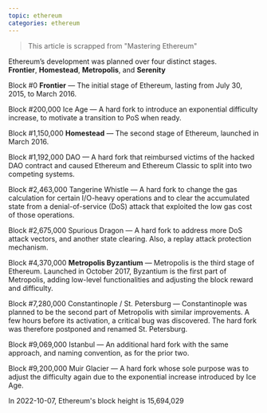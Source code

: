 ```yaml
---
topic: ethereum
categories: ethereum
---
```


> This article is scrapped from "Mastering Ethereum"

Ethereum’s development was planned over four distinct stages.  
**Frontier**, **Homestead**, **Metropolis**, and **Serenity**

Block #0
**Frontier** — The initial stage of Ethereum, lasting from July 30, 2015, to March 2016.

Block #200,000
Ice Age — A hard fork to introduce an exponential difficulty increase, to motivate a transition to PoS when ready.

Block #1,150,000
**Homestead** — The second stage of Ethereum, launched in March 2016.

Block #1,192,000
DAO — A hard fork that reimbursed victims of the hacked DAO contract and caused Ethereum and Ethereum Classic to split into two competing systems.

Block #2,463,000
Tangerine Whistle — A hard fork to change the gas calculation for certain I/O-heavy operations and to clear the accumulated state from a denial-of-service (DoS) attack that exploited the low gas cost of those operations.

Block #2,675,000
Spurious Dragon — A hard fork to address more DoS attack vectors, and another state clearing. Also, a replay attack protection mechanism.

Block #4,370,000
**Metropolis Byzantium** — Metropolis is the third stage of Ethereum. Launched in October 2017, Byzantium is the first part of Metropolis, adding low-level functionalities and adjusting the block reward and difficulty.

Block #7,280,000
Constantinople / St. Petersburg — Constantinople was planned to be the second part of Metropolis with similar improvements. A few hours before its activation, a critical bug was discovered. The hard fork was therefore postponed and renamed St. Petersburg.

Block #9,069,000
Istanbul — An additional hard fork with the same approach, and naming convention, as for the prior two.

Block #9,200,000
Muir Glacier — A hard fork whose sole purpose was to adjust the difficulty again due to the exponential increase introduced by Ice Age.

In 2022-10-07, Ethereum's block height is 15,694,029
